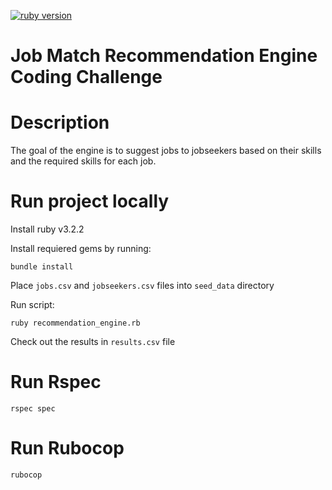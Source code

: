 [![ruby version](https://img.shields.io/badge/ruby-v3.2.2-blue.svg)](https://www.ruby-lang.org/en/downloads/)

# Job Match Recommendation Engine Coding Challenge

# Description

The goal of the engine is to suggest jobs to jobseekers based on their skills and the required skills for each job.

# Run project locally

Install ruby v3.2.2

Install requiered gems by running:
```
bundle install
```

Place `jobs.csv` and `jobseekers.csv` files into `seed_data` directory

Run script:
```
ruby recommendation_engine.rb
```

Check out the results in `results.csv` file


# Run Rspec
```
rspec spec
```

# Run Rubocop
```
rubocop
```
